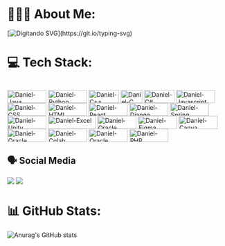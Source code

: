 # 🧑🏻‍💻 About Me:
[![ Digitando SVG ](https://readme-typing-svg.herokuapp.com/?color=7fff00&size=30¢er=true&vCenter=true&width=1000&lines=Olá,+meu+nome+é+Daniel+Tomazi,+sou+desenvolvedor.;Sou+um+profissional+da+área+de+Ciências+e+Engenharia+da;Computação+e+atuo+como+Full+Stack.;Qualquer+coisa+fique+á+vontade+para+me+contatar+nas+minhas;redes+sociais,+todas+estão+aqui+em+meu+perfil+do+GitHub.)](https://git.io/typing-svg)
# 💻 Tech Stack:
<div style="display: inline_block"><br>
  <img align="center" alt="Daniel-Java" height="30" width="90" src="https://img.shields.io/badge/Java-ED8B00?style=for-the-badge&logo=openjdk&logoColor=white">
  <img align="center" alt="Daniel-Python" height="30" width="90" src="https://img.shields.io/badge/Python-14354C?style=for-the-badge&logo=python&logoColor=white">
  <img align="center" alt="Daniel-C++" height="30" width="70" src="https://img.shields.io/badge/C%2B%2B-00599C?style=for-the-badge&logo=c%2B%2B&logoColor=white">
  <img align="center" alt="Daniel-C" height="30" width="50" src="https://img.shields.io/badge/C-00599C?style=for-the-badge&logo=c&logoColor=white">
  <img align="center" alt="Daniel-C#" height="30" width="70" src="https://img.shields.io/badge/C%23-239120?style=for-the-badge&logo=c-sharp&logoColor=white">
  <img align="center" alt="Daniel-Javascript" height="30" width="90" src="https://img.shields.io/badge/JavaScript-323330?style=for-the-badge&logo=javascript&logoColor=F7DF1E">
  <img align="center" alt="Daniel-CSS" height="30" width="90" src="https://img.shields.io/badge/CSS-239120?&style=for-the-badge&logo=css3&logoColor=white">
  <img align="center" alt="Daniel-HTML" height="30" width="90" src="https://img.shields.io/badge/HTML-239120?style=for-the-badge&logo=html5&logoColor=white">
  <img align="center" alt="Daniel-React" height="30" width="90" src="https://img.shields.io/badge/React-20232A?style=for-the-badge&logo=react&logoColor=61DAFB">
  <img align="center" alt="Daniel-Django" height="30" width="90" src="https://img.shields.io/badge/Django-092E20?style=for-the-badge&logo=django&logoColor=white">
  <img align="center" alt="Daniel-Spring" height="30" width="90" src="https://img.shields.io/badge/Spring-6DB33F?style=for-the-badge&logo=spring&logoColor=white">
  <img align="center" alt="Daniel-Unity" height="30" width="90" src="https://img.shields.io/badge/Unity-100000?style=for-the-badge&logo=unity&logoColor=white">
  <img align="center" alt="Daniel-Excel" height="30" width="110" src="https://img.shields.io/badge/Microsoft_Excel-217346?style=for-the-badge&logo=microsoft-excel&logoColor=white">
  <img align="center" alt="Daniel-Oracle" height="30" width="90" src="https://img.shields.io/badge/Oracle-F80000?style=for-the-badge&logo=Oracle&logoColor=white">
  <img align="center" alt="Daniel-Figma" height="30" width="90" src="https://img.shields.io/badge/Figma-F24E1E?style=for-the-badge&logo=figma&logoColor=white">
  <img align="center" alt="Daniel-Canva" height="30" width="90" src="https://img.shields.io/badge/Canva-%2300C4CC.svg?&style=for-the-badge&logo=Canva&logoColor=white">
  <img align="center" alt="Daniel-Oracle" height="30" width="90" src="https://img.shields.io/badge/Oracle-F80000?style=for-the-badge&logo=Oracle&logoColor=white">
  <img align="center" alt="Daniel-Colab" height="30" width="90" src="https://img.shields.io/badge/Colab-F9AB00?style=for-the-badge&logo=googlecolab&color=525252">
  <img align="center" alt="Daniel-Oracle" height="30" width="90" src="https://img.shields.io/badge/Oracle-F80000?style=for-the-badge&logo=Oracle&logoColor=white">
  <img align="center" alt="Daniel-PHP" height="30" width="90" src="https://img.shields.io/badge/PHP-777BB4?style=for-the-badge&logo=php&logoColor=white"
</div>

## 🗣 Social Media
 
<div> 
  <a href="https://instagram.com/danieltomaziii" target="_blank"><img src="https://img.shields.io/badge/-Instagram-%23E4405F?style=for-the-badge&logo=instagram&logoColor=white" target="_blank"></a> 
  <a href="https://www.linkedin.com/in/daniel-tomazi-a82959282" target="_blank"><img src="https://img.shields.io/badge/-LinkedIn-%230077B5?style=for-the-badge&logo=linkedin&logoColor=white" target="_blank"></a> 
  
</div>


# 📊 GitHub Stats:

![Anurag's GitHub stats](https://github-readme-stats.vercel.app/api?username=DanielTomazi&show_icons=true&theme=chartreuse-dark)

